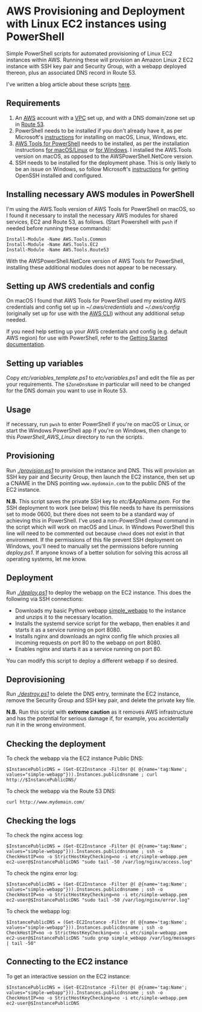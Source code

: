 # AWS Provisioning and Deployment with Linux EC2 instances using PowerShell

Simple PowerShell scripts for automated provisioning of Linux EC2 instances within AWS. Running these will provision an Amazon Linux 2 EC2 instance with SSH key pair and Security Group, with a webapp deployed thereon, plus an associated DNS record in Route 53.

I've written a blog article about these scripts [here](https://blog.cetre.co.uk/aws-provisioning-and-deployment-with-linux-ec2-instances-using-powershell/).

## Requirements

1. An [AWS](https://aws.amazon.com/) account with a [VPC](https://aws.amazon.com/vpc/) set up, and with a DNS domain/zone set up in [Route 53](https://aws.amazon.com/route53/).
1. PowerShell needs to be installed if you don't already have it, as per Microsoft's [instructions](https://docs.microsoft.com/en-us/powershell/scripting/install/installing-powershell) for installing on macOS, Linux, Windows, etc.
1. [AWS Tools for PowerShell](https://aws.amazon.com/powershell/) needs to be installed, as per the installation instructions [for macOS/Linux](https://docs.aws.amazon.com/powershell/latest/userguide/pstools-getting-set-up-linux-mac.html) or [for Windows](https://docs.aws.amazon.com/powershell/latest/userguide/pstools-getting-set-up-windows.html). I installed the AWS.Tools version on macOS, as opposed to the AWSPowerShell.NetCore version.
1. SSH needs to be installed for the deployment phase. This is only likely to be an issue on Windows, so follow Microsoft's [instructions](https://docs.microsoft.com/en-us/windows-server/administration/openssh/openssh_install_firstuse) for getting OpenSSH installed and configured.

## Installing necessary AWS modules in PowerShell

I'm using the AWS.Tools version of AWS Tools for PowerShell on macOS, so I found it necessary to install the necessary AWS modules for shared services, EC2 and Route 53, as follows. (Start Powershell with `pwsh` if needed before running these commands):

    Install-Module -Name AWS.Tools.Common
    Install-Module -Name AWS.Tools.EC2
    Install-Module -Name AWS.Tools.Route53

With the AWSPowerShell.NetCore version of AWS Tools for PowerShell, installing these additional modules does not appear to be necessary.

## Setting up AWS credentials and config

On macOS I found that AWS Tools for PowerShell used my existing AWS credentials and config set up in _~/.aws/credentials_ and _~/.aws/config_ (originally set up for use with the [AWS CLI](https://aws.amazon.com/cli/)) without any additional setup needed. 

If you need help setting up your AWS credentials and config (e.g. default AWS region) for use with PowerShell, refer to the [Getting Started documentation](https://docs.aws.amazon.com/powershell/latest/userguide/pstools-getting-started.html).

## Setting up variables

Copy _etc/variables_template.ps1_ to _etc/variables.ps1_ and edit the file as per your requirements. The `$ZoneDnsName` in particular will need to be changed for the DNS domain you want to use in Route 53.

## Usage

If necessary, run `pwsh` to enter PowerShell if you're on macOS or Linux, or start the Windows PowerShell app if you're on Windows, then change to this _PowerShell_AWS_Linux_ directory to run the scripts.

## Provisioning

Run _[./provision.ps1](provision.ps1)_ to provision the instance and DNS. This will provision an SSH key pair and Security Group, then launch the EC2 instance, then set up a CNAME in the DNS pointing `www.mydomain.com` to the public DNS of the EC2 instance.

**N.B.** This script saves the private SSH key to _etc/$AppName.pem_. For the SSH deployment to work (see below) this file needs to have its permissions set to mode 0600, but there does not seem to be a standard way of achieving this in PowerShell. I've used a non-PowerShell `chmod` command in the script which will work on macOS and Linux.
In Windows PowerShell this line will need to be commented out because `chmod` does not exist in that environment. If the permissions of this file prevent SSH deployment on Windows, you'll need to manually set the permissions before running _deploy.ps1_. If anyone knows of a better solution for solving this across all operating systems, let me know.

## Deployment

Run _[./deploy.ps1](deploy.ps1)_ to deploy the webapp on the EC2 instance. This does the following via SSH connections:

* Downloads my basic Python webapp [simple_webapp](https://github.com/mattbrock/simple_webapp) to the instance and unzips it to the necessary location.
* Installs the systemd service script for the webapp, then enables it and starts it as a service running on port 8080.
* Installs nginx and downloads an nginx config file which proxies all incoming requests on port 80 to the webapp on port 8080.
* Enables nginx and starts it as a service running on port 80.
 
You can modify this script to deploy a different webapp if so desired.

## Deprovisioning

Run _[./destroy.ps1](destroy.ps1)_ to delete the DNS entry, terminate the EC2 instance, remove the Security Group and SSH key pair, and delete the private key file.

**N.B.** Run this script with **extreme caution** as it removes AWS infrastructure and has the potential for serious damage if, for example, you accidentally run it in the wrong environment.

## Checking the deployment

To check the webapp via the EC2 instance Public DNS:

    $InstancePublicDNS = (Get-EC2Instance -Filter @( @{name='tag:Name'; values="simple-webapp"})).Instances.publicdnsname ; curl http://$InstancePublicDNS/

To check the webapp via the Route 53 DNS:

    curl http://www.mydomain.com/

## Checking the logs

To check the nginx access log:

    $InstancePublicDNS = (Get-EC2Instance -Filter @( @{name='tag:Name'; values="simple-webapp"})).Instances.publicdnsname ; ssh -o CheckHostIP=no -o StrictHostKeyChecking=no -i etc/simple-webapp.pem ec2-user@$InstancePublicDNS "sudo tail -50 /var/log/nginx/access.log"

To check the nginx error log:

    $InstancePublicDNS = (Get-EC2Instance -Filter @( @{name='tag:Name'; values="simple-webapp"})).Instances.publicdnsname ; ssh -o CheckHostIP=no -o StrictHostKeyChecking=no -i etc/simple-webapp.pem ec2-user@$InstancePublicDNS "sudo tail -50 /var/log/nginx/error.log"

To check the webapp log:

    $InstancePublicDNS = (Get-EC2Instance -Filter @( @{name='tag:Name'; values="simple-webapp"})).Instances.publicdnsname ; ssh -o CheckHostIP=no -o StrictHostKeyChecking=no -i etc/simple-webapp.pem ec2-user@$InstancePublicDNS "sudo grep simple_webapp /var/log/messages | tail -50"

## Connecting to the EC2 instance

To get an interactive session on the EC2 instance:

    $InstancePublicDNS = (Get-EC2Instance -Filter @( @{name='tag:Name'; values="simple-webapp"})).Instances.publicdnsname ; ssh -o CheckHostIP=no -o StrictHostKeyChecking=no -i etc/simple-webapp.pem ec2-user@$InstancePublicDNS

